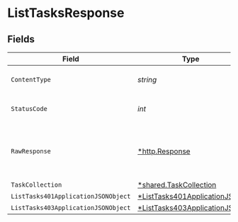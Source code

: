# ListTasksResponse


## Fields

| Field                                                                                  | Type                                                                                   | Required                                                                               | Description                                                                            |
| -------------------------------------------------------------------------------------- | -------------------------------------------------------------------------------------- | -------------------------------------------------------------------------------------- | -------------------------------------------------------------------------------------- |
| `ContentType`                                                                          | *string*                                                                               | :heavy_check_mark:                                                                     | HTTP response content type for this operation                                          |
| `StatusCode`                                                                           | *int*                                                                                  | :heavy_check_mark:                                                                     | HTTP response status code for this operation                                           |
| `RawResponse`                                                                          | [*http.Response](https://pkg.go.dev/net/http#Response)                                 | :heavy_minus_sign:                                                                     | Raw HTTP response; suitable for custom response parsing                                |
| `TaskCollection`                                                                       | [*shared.TaskCollection](../../models/shared/taskcollection.md)                        | :heavy_minus_sign:                                                                     | OK                                                                                     |
| `ListTasks401ApplicationJSONObject`                                                    | [*ListTasks401ApplicationJSON](../../models/operations/listtasks401applicationjson.md) | :heavy_minus_sign:                                                                     | Unauthenticated                                                                        |
| `ListTasks403ApplicationJSONObject`                                                    | [*ListTasks403ApplicationJSON](../../models/operations/listtasks403applicationjson.md) | :heavy_minus_sign:                                                                     | Forbidden                                                                              |